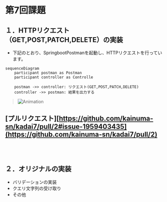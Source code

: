 # 第7回課題
## １．HTTPリクエスト（GET,POST,PATCH,DELETE）の実装<br>
- 下記のとおり、SpringbootPostmanを起動し、HTTPリクエストを行っています。<br>
```mermaid
sequenceDiagram
    participant postman as Postman
    participant controller as Controlle

    postman ->> controller: リクエスト(GET,POST,PATCH,DELETE)
    controller ->> postman: 結果を出力する

```
> ![Animation](https://github.com/kainuma-sn/kadai7/assets/145829664/812e6233-93a7-4047-95d7-53a00a1c0bed)<br>
## [プルリクエスト][https://github.com/kainuma-sn/kadai7/pull/2#issue-1959403435](https://github.com/kainuma-sn/kadai7/pull/2)<br>
<br><br>
## ２．オリジナルの実装<br>
- バリデーションの実装
- クエリ文字列の受け取り
- その他
